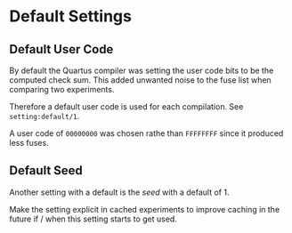 
# Default Settings

## Default User Code

By default the Quartus compiler was setting the user code bits to
be the computed check sum. This added unwanted noise to the fuse
list when comparing two experiments.

Therefore a default user code is used for each compilation.
See `setting:default/1`.

A user code of `00000000` was chosen rathe than `FFFFFFFF`
since it produced less fuses.

## Default Seed

Another setting with a default is the *seed* with a default of 1.

Make the setting explicit in cached experiments to improve caching in the
future if / when this setting starts to get used.

